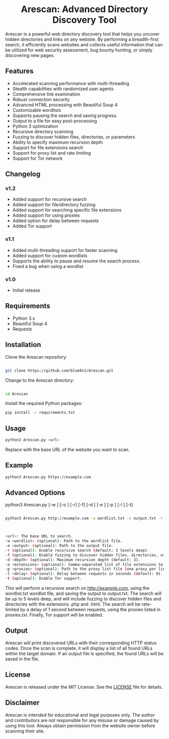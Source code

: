 <h1 align="center">Arescan: Advanced Directory Discovery Tool</h1>

Arescan is a powerful web directory discovery tool that helps you uncover hidden directories and links on any website. By performing a breadth-first search, it efficiently scans websites and collects useful information that can be utilized for web security assessment, bug bounty hunting, or simply discovering new pages.

## Features

- Accelerated scanning performance with multi-threading
- Stealth capabilities with randomized user agents
- Comprehensive link examination
- Robust connection security
- Advanced HTML processing with Beautiful Soup 4
- Customizable wordlists
- Supports pausing the search and saving progress.
- Output to a file for easy post-processing
- Python 3 optimization
- Recursive directory scanning
- Fuzzing to discover hidden files, directories, or parameters
- Ability to specify maximum recursion depth
- Support for file extensions search
- Support for proxy list and rate limiting
- Support for Tor network

## Changelog

### v1.2 
- Added support for recursive search
- Added support for file/directory fuzzing
- Added support for searching specific file extensions
- Added support for using proxies
- Added option for delay between requests
- Added Tor support

### v1.1

- Added multi-threading support for faster scanning
- Added support for custom wordlists
- Supports the ability to pause and resume the search process.
- Fixed a bug when using a wordlist

### v1.0

- Initial release

## Requirements

- Python 3.x
- Beautiful Soup 4
- Requests



## Installation <br>
Clone the Arescan repository:<br>
``` bash

git clone https://github.com/blue0x1/Arescan.git
```
Change to the Arescan directory:<br>
``` bash

cd Arescan
```
Install the required Python packages:
``` bash
pip install -r requirements.txt
```
## Usage <br>
``` bash
python3 Arescan.py <url>
```
Replace <url> with the base URL of the website you want to scan.

## Example <br>
``` bash
python3 Arescan.py https://example.com
  ```
## Advanced Options

python3 Arescan.py <url> [-w <wordlist>] [-o <output>] [-r] [-f] [-d <depth>] [-e <extensions>] [-p <proxies>] [-l <delay>] [-t]



``` bash

python3 Arescan.py http://example.com -w wordlist.txt -o output.txt -r -f -d 5 -e .php,.html -p proxies.txt -l 1 -t



<url>: The base URL to search.
-w <wordlist> (optional): Path to the wordlist file.
-o <output> (optional): Path to the output file.
-r (optional): Enable recursive search (default: 3 levels deep).
-f (optional): Enable fuzzing to discover hidden files, directories, or parameters.
-d <depth> (optional): Maximum recursion depth (default: 3).
-e <extensions> (optional): Comma-separated list of file extensions to search (e.g., .php,.html).
-p <proxies> (optional): Path to the proxy list file (one proxy per line).
-l <delay> (optional): Delay between requests in seconds (default: 0).
-t (optional): Enable Tor support.

```
This will perform a recursive search on http://example.com, using the wordlist.txt wordlist file, and saving the output to output.txt. The search will be up to 5 levels deep, and will include fuzzing to discover hidden files and directories with the extensions .php and .html. The search will be rate-limited by a delay of 1 second between requests, using the proxies listed in proxies.txt. Finally, Tor support will be enabled.

## Output <br>
Arescan will print discovered URLs with their corresponding HTTP status codes. Once the scan is complete, it will display a list of all found URLs within the target domain. If an output file is specified, the found URLs will be saved in the file.
<br>

## License <br>
Arescan is released under the MIT License. See the [LICENSE](https://github.com/blue0x1/Arescan/blob/main/LICENSE) file for details.<br>
## Disclaimer
Arescan is intended for educational and legal purposes only. The author and contributors are not responsible for any misuse or damage caused by using this tool. Always obtain permission from the website owner before scanning their site.


